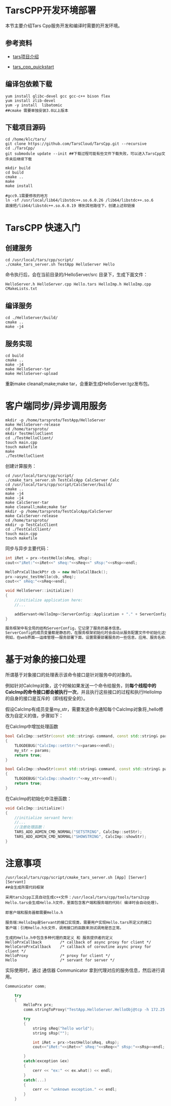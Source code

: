 # TarsCPP开发环境部署

本节主要介绍Tars Cpp服务开发和编译时需要的开发环境。

## 参考资料

* [tars项目介绍](https://tarscloud.gitbook.io/tarsdocs/)

* [tars_cpp_quickstart](https://github.com/TarsCloud/TarsDocs/blob/91fd046369b5f6fa43d02288ae2bf9be670fdb30/demo/tarscpp/tars_cpp_quickstart.md)

## 编译包依赖下载

```
yum install glibc-devel gcc gcc-c++ bison flex
yum install zlib-devel
yum -y install  libatomic
##cmake 需要单独安装3.0以上版本
```



## 下载项目源码

```
cd /home/klc/tars/
git clone https://github.com/TarsCloud/TarsCpp.git --recursive
cd ./TarsCpp/
git submodule update --init ##下载过程可能有些文件下载失败，可以进入TarsCpp文件夹后继续下载

mkdir build
cd build
cmake ..
make
make install

#gcc9.1需要修改的地方
ln -sf /usr/local/lib64/libstdc++.so.6.0.26 /lib64/libstdc++.so.6
直接把/lib64/libstdc++.so.6.0.19 移到其他路径下，创建上述软链接
```

# TarsCPP 快速入门

## 创建服务

```
cd /usr/local/tars/cpp/script/
./cmake_tars_server.sh TestApp HelloServer Hello
```

命令执行后，会在当前目录的/HelloServer/src 目录下，生成下面文件：

```
HelloServer.h HelloServer.cpp Hello.tars HelloImp.h HelloImp.cpp CMakeLists.txt
```

## 编译服务

```
cd ./HelloServer/build/
cmake ..
make -j4
```

## 服务实现

```
cd build
cmake ..
make -j4
make HelloServer-tar
make HelloServer-upload
```

重新make cleanall;make;make tar，会重新生成HelloServer.tgz发布包。

# 客户端同步/异步调用服务

```
mkdir -p /home/tarsproto/TestApp/HelloServer
make HelloServer-release
cd /home/tarsproto/
mkdir TestHelloClient
cd ./TestHelloClient/
touch main.cpp
touch makefile
make
./TestHelloClient
```

创建计算服务：

```
cd /usr/local/tars/cpp/script/
./cmake_tars_server.sh TestCalcApp CalcServer Calc
cd /usr/local/tars/cpp/script/CalcServer/build/
cmake ..
make -j4
make -j4
make CalcServer-tar
make cleanall;make;make tar
mkdir -p /home/tarsproto/TestCalcApp/CalcServer
make CalcServer-release
cd /home/tarsproto/
mkdir -p TestCalcClient
cd ./TestCalcClient/
touch main.cpp
touch makefile
```

同步与异步主要代码：

```c++
int iRet = prx->testHello(sReq, sRsp);
cout<<"iRet:"<<iRet<<" sReq:"<<sReq<<" sRsp:"<<sRsp<<endl;

HelloPrxCallbackPtr cb = new HelloCallBack();
prx->async_testHello(cb, sReq);
cout<<" sReq:"<<sReq<<endl;

void HelloServer::initialize()
{
    //initialize application here:
    //...

    addServant<HelloImp>(ServerConfig::Application + "." + ServerConfig::ServerName + ".HelloObj");
}

服务框架中有全局的结构ServerConfig，它记录了服务的基本信息。
ServerConfig的成员变量都是静态的，在服务框架初始化时会自动从服务配置文件中初始化这些参数。
例如，在web界面——运维管理——服务部署下面，设置需要部署服务的一些信息，应用、服务名称、Obj等。
```

# 基于对象的接口处理

所谓基于对象接口的处理表示该命令接口是针对服务中的对象的。

例如针对CalcImp对象，这个时候如果发送一个命令给服务，则**每个线程中的CalcImp的命令接口都会被执行一次**，并且执行这些接口的过程和执行HelloImp的自身的接口是互斥的（即线程安全的）。

假设CalcImp有成员变量my_str，需要发送命令通知每个CalcImp对象将\_hello修改为自定义的值，步骤如下：

在CalcImp中增加处理函数

```C++
bool CalcImp::setStr(const std::string& command, const std::string& params, std::string& result)
{
	TLOGDEBUG("CalcImp::setStr:"<<params<<endl);
	my_str = params;
    return true;
}

bool CalcImp::showStr(const std::string& command, const std::string& params, std::string& result)
{
	TLOGDEBUG("CalcImp::showStr:"<<my_str<<endl);
    return true;
}
```

在CalcImp的初始化中注册函数：

```C++
void CalcImp::initialize()
{
    //initialize servant here:
    //...
	//注册处理函数：
    TARS_ADD_ADMIN_CMD_NORMAL("SETSTRING", CalcImp::setStr);
	TARS_ADD_ADMIN_CMD_NORMAL("SHOWSTRING", CalcImp::showStr);
}
```

# 注意事项

```
/usr/local/tars/cpp/script/cmake_tars_server.sh [App] [Server] [Servant]
##会生成所需代码框架

采用tars2cpp工具自动生成c++文件：/usr/local/tars/cpp/tools/tars2cpp Hello.tars会生成Hello.h文件，里面包含客户端和服务端的代码( 编译时会自动处理)。

即客户端和服务器都需要Hello.h

服务端:HelloImp是Servant的接口实现类，需要用户实现Hello.tars所定义的接口
客户端：引用Hello.h头文件，调用接口的函数来测试调用是否正常。

生成的Hello.h中包含多种代理的类定义 和 服务提供者的定义
HelloPrxCallback   		/* callback of async proxy for client */
HelloCoroPrxCallback	/* callback of coroutine async proxy for client */
HelloProxy				/* proxy for client */
Hello 					/* servant for server */

```

实际使用时，通过 通信器 Communicator 拿到代理对应的服务信息，然后进行调用。

```c++
Communicator comm;

    try
    {
        HelloPrx prx;
        comm.stringToProxy("TestApp.HelloServer.HelloObj@tcp -h 172.25.0.3 -p 20001" , prx);

        try
        {
            string sReq("hello world");
            string sRsp("");

            int iRet = prx->testHello(sReq, sRsp);
            cout<<"iRet:"<<iRet<<" sReq:"<<sReq<<" sRsp:"<<sRsp<<endl;

        }
        catch(exception &ex)
        {
            cerr << "ex:" << ex.what() << endl;
        }
        catch(...)
        {
            cerr << "unknown exception." << endl;
        }
    }
```

